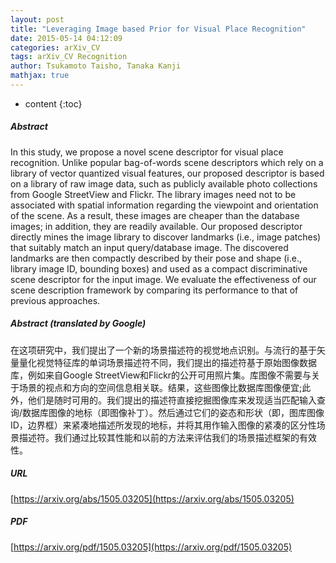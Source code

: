 ```yaml
---
layout: post
title: "Leveraging Image based Prior for Visual Place Recognition"
date: 2015-05-14 04:12:09
categories: arXiv_CV
tags: arXiv_CV Recognition
author: Tsukamoto Taisho, Tanaka Kanji
mathjax: true
---
```


* content
{:toc}

##### Abstract
In this study, we propose a novel scene descriptor for visual place recognition. Unlike popular bag-of-words scene descriptors which rely on a library of vector quantized visual features, our proposed descriptor is based on a library of raw image data, such as publicly available photo collections from Google StreetView and Flickr. The library images need not to be associated with spatial information regarding the viewpoint and orientation of the scene. As a result, these images are cheaper than the database images; in addition, they are readily available. Our proposed descriptor directly mines the image library to discover landmarks (i.e., image patches) that suitably match an input query/database image. The discovered landmarks are then compactly described by their pose and shape (i.e., library image ID, bounding boxes) and used as a compact discriminative scene descriptor for the input image. We evaluate the effectiveness of our scene description framework by comparing its performance to that of previous approaches.

##### Abstract (translated by Google)
在这项研究中，我们提出了一个新的场景描述符的视觉地点识别。与流行的基于矢量量化视觉特征库的单词场景描述符不同，我们提出的描述符基于原始图像数据库，例如来自Google StreetView和Flickr的公开可用照片集。库图像不需要与关于场景的视点和方向的空间信息相关联。结果，这些图像比数据库图像便宜;此外，他们是随时可用的。我们提出的描述符直接挖掘图像库来发现适当匹配输入查询/数据库图像的地标（即图像补丁）。然后通过它们的姿态和形状（即，图库图像ID，边界框）来紧凑地描述所发现的地标，并将其用作输入图像的紧凑的区分性场景描述符。我们通过比较其性能和以前的方法来评估我们的场景描述框架的有效性。

##### URL
[https://arxiv.org/abs/1505.03205](https://arxiv.org/abs/1505.03205)

##### PDF
[https://arxiv.org/pdf/1505.03205](https://arxiv.org/pdf/1505.03205)

